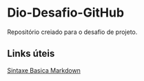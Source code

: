 # Dio-Desafio-GitHub
Repositório creiado para o desafio de projeto.

## Links úteis
[Sintaxe Basica Markdown](https://www.markdownguide.org/basic-syntax/)
